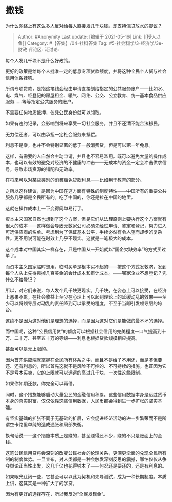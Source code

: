 # 撒钱
[为什么网络上有这么多人反对给每人直接发几千块钱，却支持信贷放水的提议？](https://www.zhihu.com/question/381589317/answer/1112686370)

> Author: #Anonymity
> Last update: [编辑于 2021-05-16]
> Link: [[授人以鱼]]
> Category: #【答集】/04-社科答集
> Tag: #5-社会科学/3-经济学/3e-财政
> 评论区:
> 泛讨论:

每个人发几千块不是什么好政策。

更好的政策是给每个人批准一定的低息专项贷款额度，并将这种全民个人贷与社会信用体系挂钩。

所谓专项贷款，是指这笔钱会经由申请直接划给指定的公共服务账户——比如水、电、煤气、经登记的房屋租金、暖气、网络、公交、公立教育、统一基本食品供应服务……等等指定公共服务的账户。

不需要任何物质抵押，仅凭公民身份就可以领取。

如果有违约记录，会影响到将来享受一切社会服务，并且不还清不能合法移民。

无力偿还者，可以由承担一定社会服务来抵偿。

利息不是零，也并不会特别显著的低于一般消费贷，但是可以第一年免息。

这样，有需要的人自然会主动申请，并且也不容易滥用。既可以避免大量的操作成本，也可以有效的避免对经济的不健康的冲击——无成本的资金一定会冲击供求信号，导致市场资源的错配和无效率。

在将来可以对某些类别的消费豁免贷款利息——比如用于教育的部分。

之所以这样建议，是因为中国在这方面有特殊的制度特性——中国所有的重要公共服务几乎都是全民所有的。吃了中国的，你还是拉在中国的地里。

这就在操作成本上一下变得简单易行了。

资本主义国家自然也想到了这个方案，但是它们从法理原则上要执行这个方案就有很大的成本——这样做会导致无数家公司必须先经过申请、鉴定和登记，努力进入可选供应商的名单。考虑到为了保证基本公平，手续必然有令人望而却步的复杂性。更不用说可能在时效上几乎不现实。这就是一笔极大的成本。

这个成本对中国其实一样存在，只是中国从一开始就以“国企欠缺效率”的方式买过单了。

而资本主义国家临时想用，临时买单是根本买不起的——按这个方式发救济，发到每个人头上先得摊掉几百美金的会计成本和审计成本。——哪家企业不想登记？凭什么不给登记？

所以，对它们来说，每人发个几千块更现实。几千块，在姿态上可以接受，在经济上恶果不彰，在社会收益上至少在心理上可以起到理论上的延缓动乱的效果——至少可以将领导层对动乱的责任降到可以承受的程度，不至于当即引发领导层的垮台。

这绝不是因为这对他们是理想的选择，而是因为这对它们是能做的最不坏的选择。

而中国呢，这种“公民信用贷”的额度可以根据社会信用的完美程度一口气提高到十万、二十万、甚至五十万的等级——利息也根据贷款规模相应提高。

甚至可以是无上限的。

因为首先供应端就掌握在全民所有体系之中，而且不是给了不用还，而是不但要还、还有利息的，所以首先这就不是风险不可控的、不可持续的措施。也正因为它不是亏本买卖，它的上限就可以远远的高过几千块、一次性这些限制。

如果你如期还款，你完全可以再借。

同时，这个措施能够启动大量公民的金融信用积累。这些信用数据本身是远胜货币本身的真实财富，仅仅依靠这些信用数据，人民币都会得到进一步扩张的坚实基础。

有坚实基础的扩张不同于无基础的扩展，它会促进经济活动的进一步繁荣而不是所谓空卡路里单纯的造成通胀和局部失衡。

换句话说——这个措施本质上是赚的，甚至赚得还不少，赚的不只是账面上的金钱。

这笔公民信用贷将会深刻的改变公民社会的伦理关系，更深更全面的兑现全民所有制的制度优势。一旦宣布，对人类都是一种会触发深刻反思的震撼，哪怕仅仅从争夺舆论正当性出发，这几千亿也花得够本了——何况还是要还的，还是有利息的。

如果眼光辽阔一些，它甚至可以以此为契机和先导测试，成为一种长期制度。本质上讲，这其实是一种扩大了的学贷。

因为有更好的选择存在，所以我反对“全民发现金”。
